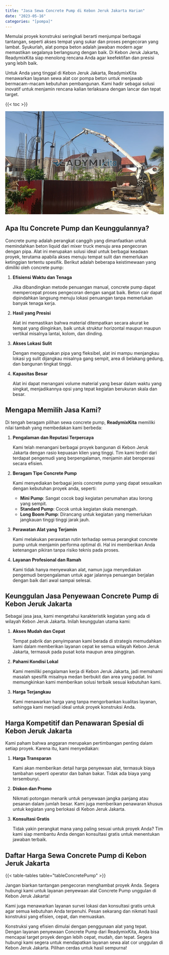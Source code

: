 ```yaml
---
title: "Jasa Sewa Concrete Pump di Kebon Jeruk Jakarta Harian"
date: "2023-05-16"
categories: "[pompa]"
---
```


Memulai proyek konstruksi seringkali berarti menjumpai berbagai tantangan, seperti akses tempat yang sukar dan proses pengecoran yang lambat. Syukurlah, alat pompa beton adalah jawaban modern agar memastikan segalanya berlangsung dengan baik. Di Kebon Jeruk Jakarta, ReadymixKita siap menolong rencana Anda agar keefektifan dan presisi yang lebih baik.

Untuk Anda yang tinggal di Kebon Jeruk Jakarta, ReadymixKita menawarkan layanan sewa alat cor pompa beton untuk menjawab bermacam-macam kebutuhan pembangunan. Kami hadir sebagai solusi inovatif untuk menjamin rencana kalian terlaksana dengan lancar dan tepat target.

{{< toc >}}

![Jasa Sewa Concrete Pump di Kebon Jeruk Jakarta Harian](/images/pompa/sewa-pompa-24.jpg)

## Apa Itu Concrete Pump dan Keunggulannya?

Concrete pump adalah perangkat canggih yang dimanfaatkan untuk memindahkan beton liquid dari mixer truck menuju area pengecoran dengan pipa. Alat ini merupakan solusi ideal untuk berbagai keadaan proyek, terutama apabila akses menuju tempat sulit dan memerlukan ketinggian tertentu spesifik. Berikut adalah beberapa keistimewaan yang dimiliki oleh concrete pump:

1. **Efisiensi Waktu dan Tenaga**

   Jika dibandingkan metode penuangan manual, concrete pump dapat mempercepat proses pengecoran dengan sangat baik. Beton cair dapat dipindahkan langsung menuju lokasi penuangan tanpa memerlukan banyak tenaga kerja.

2. **Hasil yang Presisi**

   Alat ini memastikan bahwa material ditempatkan secara akurat ke tempat yang diinginkan, baik untuk struktur horizontal maupun maupun vertikal misalnya lantai, kolom, dan dinding.

3. **Akses Lokasi Sulit**

   Dengan menggunakan pipa yang fleksibel, alat ini mampu menjangkau lokasi yg sulit dijangkau misalnya gang sempit, area di belakang gedung, dan bangunan tingkat tinggi.

4. **Kapasitas Besar**

   Alat ini dapat menangani volume material yang besar dalam waktu yang singkat, menjadikannya opsi yang tepat kegiatan berukuran skala dan besar.

## Mengapa Memilih Jasa Kami?

Di tengah beragam pilihan sewa concrete pump, **ReadymixKita** memiliki nilai tambah yang membedakan kami berbeda:

1. **Pengalaman dan Reputasi Terpercaya**

   Kami telah menangani berbagai proyek bangunan di Kebon Jeruk Jakarta dengan rasio kepuasan klien yang tinggi. Tim kami terdiri dari terdapat pengemudi yang berpengalaman, menjamin alat beroperasi secara efisien.

2. **Beragam Tipe Concrete Pump**

   Kami menyediakan berbagai jenis concrete pump yang dapat sesuaikan dengan kebutuhan proyek anda, seperti:
   - **Mini Pump**: Sangat cocok bagi kegiatan perumahan atau lorong yang sempit.
   - **Standard Pump**: Cocok untuk kegiatan skala menengah.
   - **Long Boom Pump**: Dirancang untuk kegiatan yang memerlukan jangkauan tinggi tinggi jarak jauh.

3. **Perawatan Alat yang Terjamin**

   Kami melakukan perawatan rutin terhadap semua perangkat concrete pump untuk menjamin performa optimal di. Hal ini memberikan Anda ketenangan pikiran tanpa risiko teknis pada proses.

4. **Layanan Profesional dan Ramah**

   Kami tidak hanya menyewakan alat, namun juga menyediakan pengemudi berpengalaman untuk agar jalannya penuangan berjalan dengan baik dari awal sampai selesai.

## Keunggulan Jasa Penyewaan Concrete Pump di Kebon Jeruk Jakarta

Sebagai jasa jasa, kami mengetahui karakteristik kegiatan yang ada di wilayah Kebon Jeruk Jakarta. Inilah keunggulan utama kami:

1. **Akses Mudah dan Cepat**

   Tempat pabrik dan penyimpanan kami berada di strategis memudahkan kami dalam memberikan layanan cepat ke semua wilayah Kebon Jeruk Jakarta, termasuk pada pusat kota maupun area pinggiran.

2. **Pahami Kondisi Lokal**

   Kami memiliki pengalaman kerja di Kebon Jeruk Jakarta, jadi memahami masalah spesifik misalnya medan berbukit dan area yang padat. Ini memungkinkan kami memberikan solusi terbaik sesuai kebutuhan kami.

3. **Harga Terjangkau**

   Kami menawarkan harga yang tanpa mengorbankan kualitas layanan, sehingga kami menjadi ideal untuk proyek konstruksi Anda.

## Harga Kompetitif dan Penawaran Spesial di Kebon Jeruk Jakarta

Kami paham bahwa anggaran merupakan pertimbangan penting dalam setiap proyek. Karena itu, kami menyediakan:

1. **Harga Transparan**

   Kami akan memberikan detail harga penyewaan alat, termasuk biaya tambahan seperti operator dan bahan bakar. Tidak ada biaya yang tersembunyi.

2. **Diskon dan Promo**

   Nikmati potongan menarik untuk penyewaan jangka panjang atau pesanan dalam jumlah besar. Kami juga memberikan penawaran khusus untuk kegiatan yang berlokasi di Kebon Jeruk Jakarta.

3. **Konsultasi Gratis**

   Tidak yakin perangkat mana yang paling sesuai untuk proyek Anda? Tim kami siap membantu Anda dengan konsultasi gratis untuk menentukan jawaban terbaik.

## Daftar Harga Sewa Concrete Pump di Kebon Jeruk Jakarta

{{< table-tables table="tableConcretePump" >}}

Jangan biarkan tantangan pengecoran menghambat proyek Anda. Segera hubungi kami untuk layanan penyewaan alat Concrete Pump unggulan di Kebon Jeruk Jakarta!

Kami juga menawarkan layanan survei lokasi dan konsultasi gratis untuk agar semua kebutuhan Anda terpenuhi. Pesan sekarang dan nikmati hasil konstruksi yang efisien, cepat, dan memuaskan.

Konstruksi yang efisien dimulai dengan penggunaan alat yang tepat. Dengan layanan penyewaan Concrete Pump dari ReadymixKita, Anda bisa mencapai target proyek dengan lebih cepat, mudah, dan tepat. Segera hubungi kami segera untuk mendapatkan layanan sewa alat cor unggulan di Kebon Jeruk Jakarta. Pilihan cerdas untuk hasil sempurna!